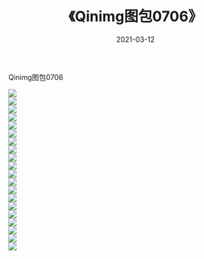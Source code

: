 ﻿---
layout: post
title:  《Qinimg图包0706》
date:   2021-03-12
img: http://imgx.orgx.ga/Qinimg图包/Qinimg图包0706/000.jpg
categories: [美女, 清纯, 唯美]
---

Qinimg图包0706

 ![](http://imgx.orgx.ga/Qinimg图包/Qinimg图包0706/001.jpg) <br>![](http://imgx.orgx.ga/Qinimg图包/Qinimg图包0706/002.jpg) <br>![](http://imgx.orgx.ga/Qinimg图包/Qinimg图包0706/003.jpg) <br>![](http://imgx.orgx.ga/Qinimg图包/Qinimg图包0706/004.jpg) <br>![](http://imgx.orgx.ga/Qinimg图包/Qinimg图包0706/005.jpg) <br>![](http://imgx.orgx.ga/Qinimg图包/Qinimg图包0706/006.jpg) <br>![](http://imgx.orgx.ga/Qinimg图包/Qinimg图包0706/007.jpg) <br>![](http://imgx.orgx.ga/Qinimg图包/Qinimg图包0706/008.jpg) <br>![](http://imgx.orgx.ga/Qinimg图包/Qinimg图包0706/009.jpg) <br>![](http://imgx.orgx.ga/Qinimg图包/Qinimg图包0706/010.jpg) <br>![](http://imgx.orgx.ga/Qinimg图包/Qinimg图包0706/011.jpg) <br>![](http://imgx.orgx.ga/Qinimg图包/Qinimg图包0706/012.jpg) <br>![](http://imgx.orgx.ga/Qinimg图包/Qinimg图包0706/013.jpg) <br>![](http://imgx.orgx.ga/Qinimg图包/Qinimg图包0706/014.jpg) <br>![](http://imgx.orgx.ga/Qinimg图包/Qinimg图包0706/015.jpg) <br>![](http://imgx.orgx.ga/Qinimg图包/Qinimg图包0706/016.jpg) <br>![](http://imgx.orgx.ga/Qinimg图包/Qinimg图包0706/017.jpg) <br>![](http://imgx.orgx.ga/Qinimg图包/Qinimg图包0706/018.jpg) <br>![](http://imgx.orgx.ga/Qinimg图包/Qinimg图包0706/019.jpg) <br>![](http://imgx.orgx.ga/Qinimg图包/Qinimg图包0706/020.jpg) <br>